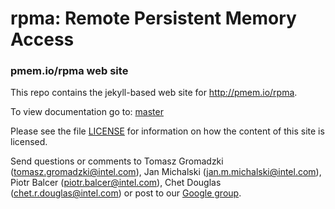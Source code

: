 rpma: Remote Persistent Memory Access
=================

### pmem.io/rpma web site

This repo contains the jekyll-based web site for http://pmem.io/rpma.

To view documentation go to: [master](https://pmem.io/rpma/docs/master/librpma.7.html)

Please see the file [LICENSE](https://github.com/pmem/rpma/blob/gh-pages/LICENSE)
for information on how the content of this site is licensed.

Send questions or comments to
Tomasz Gromadzki (tomasz.gromadzki@intel.com),
Jan Michalski (jan.m.michalski@intel.com),
Piotr Balcer (piotr.balcer@intel.com),
Chet Douglas (chet.r.douglas@intel.com) or post to our
[Google group](https://groups.google.com/group/pmem).
